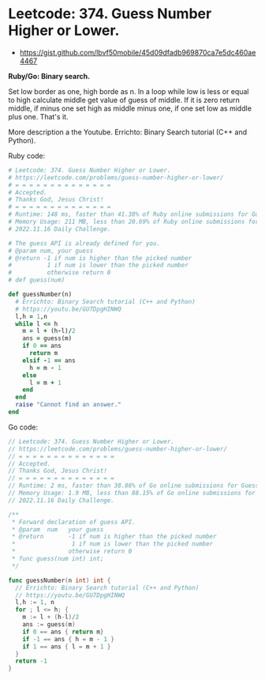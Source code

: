 # Leetcode: 374. Guess Number Higher or Lower. 

- https://gist.github.com/lbvf50mobile/45d09dfadb969870ca7e5dc460ae4467

**Ruby/Go: Binary search.**

Set low border as one, high borde as n. In a loop while low is less or equal to high calculate middle get value of guess of middle. If it is zero return middle, if minus one set high as middle minus one, if one set low as middle plus one. That's it.

More description a the Youtube. Errichto: Binary Search tutorial (C++ and Python).


Ruby code:
```Ruby
# Leetcode: 374. Guess Number Higher or Lower. 
# https://leetcode.com/problems/guess-number-higher-or-lower/
# = = = = = = = = = = = = = =
# Accepted.
# Thanks God, Jesus Christ!
# = = = = = = = = = = = = = =
# Runtime: 148 ms, faster than 41.38% of Ruby online submissions for Guess Number Higher or Lower.
# Memory Usage: 211 MB, less than 20.69% of Ruby online submissions for Guess Number Higher or Lower.
# 2022.11.16 Daily Challenge.

# The guess API is already defined for you.
# @param num, your guess
# @return -1 if num is higher than the picked number
#          1 if num is lower than the picked number
#          otherwise return 0
# def guess(num)

def guessNumber(n)
  # Errichto: Binary Search tutorial (C++ and Python)
  # https://youtu.be/GU7DpgHINWQ
  l,h = 1,n
  while l <= h
    m = l + (h-l)/2
    ans = guess(m)
    if 0 == ans
      return m
    elsif -1 == ans
      h = m - 1
    else
      l = m + 1
    end
  end
  raise "Cannot find an answer."
end

```

Go code:
```Go
// Leetcode: 374. Guess Number Higher or Lower. 
// https://leetcode.com/problems/guess-number-higher-or-lower/
// = = = = = = = = = = = = = =
// Accepted.
// Thanks God, Jesus Christ!
// = = = = = = = = = = = = = =
// Runtime: 2 ms, faster than 38.86% of Go online submissions for Guess Number Higher or Lower.
// Memory Usage: 1.9 MB, less than 88.15% of Go online submissions for Guess Number Higher or Lower.
// 2022.11.16 Daily Challenge.

/** 
 * Forward declaration of guess API.
 * @param  num   your guess
 * @return 	     -1 if num is higher than the picked number
 *			      1 if num is lower than the picked number
 *               otherwise return 0
 * func guess(num int) int;
 */

func guessNumber(n int) int {
  // Errichto: Binary Search tutorial (C++ and Python)
  // https://youtu.be/GU7DpgHINWQ
  l,h := 1, n
  for ; l <= h; {
    m := l + (h-l)/2
    ans := guess(m)
    if 0 == ans { return m}
    if -1 == ans { h = m - 1 }
    if 1 == ans { l = m + 1 }
  }
  return -1
}
```
